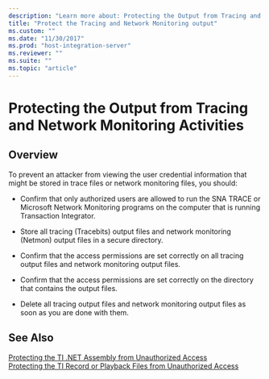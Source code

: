 ```yaml
---
description: "Learn more about: Protecting the Output from Tracing and Network Monitoring Activities"
title: "Protect the Tracing and Network Monitoring output"
ms.custom: ""
ms.date: "11/30/2017"
ms.prod: "host-integration-server"
ms.reviewer: ""
ms.suite: ""
ms.topic: "article"
---
```

# Protecting the Output from Tracing and Network Monitoring Activities

## Overview
To prevent an attacker from viewing the user credential information that might be stored in trace files or network monitoring files, you should:  
  
-   Confirm that only authorized users are allowed to run the SNA TRACE or Microsoft Network Monitoring programs on the computer that is running Transaction Integrator.  
  
-   Store all tracing (Tracebits) output files and network monitoring (Netmon) output files in a secure directory.  
  
-   Confirm that the access permissions are set correctly on all tracing output files and network monitoring output files.  
  
-   Confirm that the access permissions are set correctly on the directory that contains the output files.  
  
-   Delete all tracing output files and network monitoring output files as soon as you are done with them.  
  
## See Also  
 [Protecting the TI .NET Assembly from Unauthorized Access](../core/protecting-the-ti-net-assembly-from-unauthorized-access2.md)   
 [Protecting the TI Record or Playback Files from Unauthorized Access](../core/protecting-the-ti-record-or-playback-files-from-unauthorized-access1.md)   
